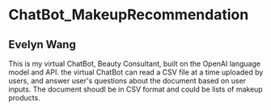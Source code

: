 # ChatBot_MakeupRecommendation
## Evelyn Wang

This is my virtual ChatBot, Beauty Consultant, built on the OpenAI language model and API. the virtual ChatBot can read a CSV file at a time uploaded by users, and answer user's questions about the document based on user inputs. The document shoudl be in CSV format and could be lists of makeup products.


